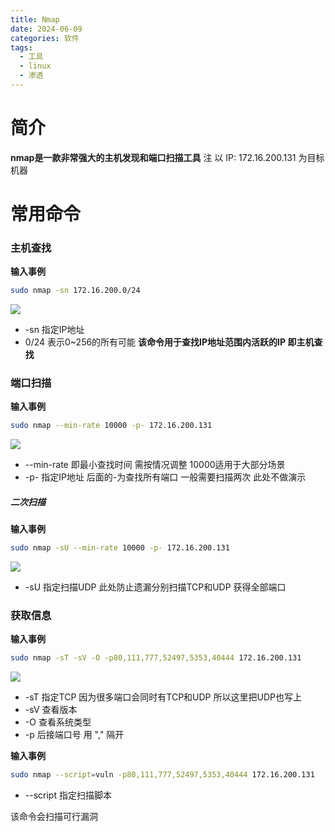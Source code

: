 ```yaml
---
title: Nmap
date: 2024-06-09
categories: 软件
tags:
  - 工具
  - linux
  - 渗透
---
```

# 简介
**nmap是一款非常强大的主机发现和端口扫描工具**
注 以 IP: 172.16.200.131 为目标机器
# 常用命令
### 主机查找

**输入事例**
```bash
sudo nmap -sn 172.16.200.0/24
```
![](img/note/app/nmap/nmap-01.png)
- -sn 指定IP地址
- 0/24 表示0~256的所有可能
**该命令用于查找IP地址范围内活跃的IP 即主机查找**

### 端口扫描

**输入事例**
```bash
sudo nmap --min-rate 10000 -p- 172.16.200.131
```
![](img/note/app/nmap/nmap-02.png)
- --min-rate 即最小查找时间 需按情况调整 10000适用于大部分场景
- -p- 指定IP地址 后面的-为查找所有端口
一般需要扫描两次 此处不做演示
##### **二次扫描**

**输入事例**
```bash
sudo nmap -sU --min-rate 10000 -p- 172.16.200.131
```
![](img/note/app/nmap/nmap-03.png)
- -sU 指定扫描UDP
此处防止遗漏分别扫描TCP和UDP 获得全部端口

### 获取信息

**输入事例**
```bash
sudo nmap -sT -sV -O -p80,111,777,52497,5353,40444 172.16.200.131
```
![](img/note/app/nmap/nmap-04.png)
- -sT  指定TCP 因为很多端口会同时有TCP和UDP 所以这里把UDP也写上
- -sV 查看版本
- -O  查看系统类型
- -p 后接端口号 用 "," 隔开

**输入事例**
```bash
sudo nmap --script=vuln -p80,111,777,52497,5353,40444 172.16.200.131
```
- --script 指定扫描脚本

该命令会扫描可行漏洞
